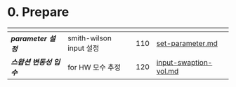 # 0. Prepare

<table data-view="cards"><thead><tr><th></th><th></th><th align="right"></th><th data-hidden data-card-target data-type="content-ref"></th></tr></thead><tbody><tr><td><em><strong>parameter 설정</strong></em> </td><td>smith-wilson input 설정 </td><td align="right">110</td><td><a href="set-parameter.md">set-parameter.md</a></td></tr><tr><td><em><strong>스왑션 변동성 입수</strong></em> </td><td>for HW 모수 추정 </td><td align="right">120</td><td><a href="input-swaption-vol.md">input-swaption-vol.md</a></td></tr></tbody></table>
